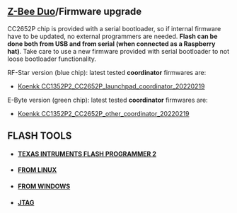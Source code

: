 ## [Z-Bee Duo](https://gio-dot.github.io/Z-Bee-Duo/)/Firmware upgrade

CC2652P chip is provided with a serial bootloader, so if internal firmware have to be updated, no external programmers are needed. **Flash can be done both from USB and from serial (when connected as a Raspberry hat)**. Take care to use a new firmware provided with serial bootloader to not loose bootloader functionality.

RF-Star version (blue chip): latest tested **coordinator** firmwares are: 
- [Koenkk CC1352P2_CC2652P_launchpad_coordinator_20220219](https://github.com/Koenkk/Z-Stack-firmware/blob/master/coordinator/Z-Stack_3.x.0/bin/CC1352P2_CC2652P_launchpad_coordinator_20220219.zip)

E-Byte version (green chip): latest tested **coordinator** firmwares are: 
- [Koenkk CC1352P2_CC2652P_other_coordinator_20220219](https://github.com/Koenkk/Z-Stack-firmware/blob/master/coordinator/Z-Stack_3.x.0/bin/CC1352P2_CC2652P_other_coordinator_20220219.zip)

## FLASH TOOLS

- #### [TEXAS INTRUMENTS FLASH PROGRAMMER 2](https://gio-dot.github.io/Z-Bee-Duo/flash-programmer2)
- #### [FROM LINUX](https://gio-dot.github.io/Z-Bee-Duo/flash-from-linux)
- #### [FROM WINDOWS](https://gio-dot.github.io/Z-Bee-Duo/flash-from-windows)
- #### [JTAG](https://gio-dot.github.io/Z-Bee-Duo/flash-from-jtag)




